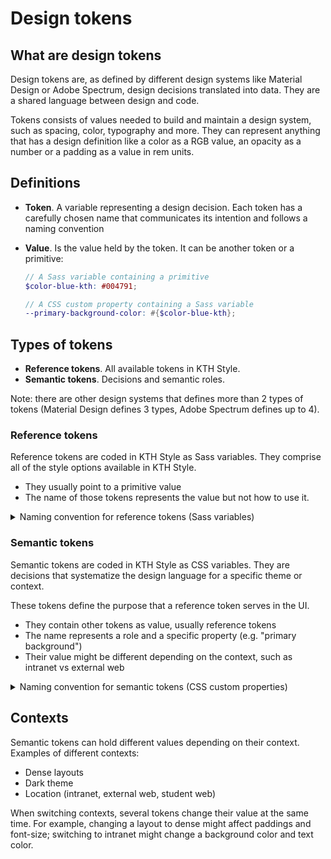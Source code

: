 # Design tokens

## What are design tokens

Design tokens are, as defined by different design systems like Material Design or Adobe Spectrum, design decisions translated into data. They are a shared language between design and code.

Tokens consists of values needed to build and maintain a design system, such as spacing, color, typography and more. They can represent anything that has a design definition like a color as a RGB value, an opacity as a number or a padding as a value in rem units.

## Definitions

- **Token**. A variable representing a design decision. Each token has a carefully chosen name that communicates its intention and follows a naming convention
- **Value**. Is the value held by the token. It can be another token or a primitive:

  ```scss
  // A Sass variable containing a primitive
  $color-blue-kth: #004791;

  // A CSS custom property containing a Sass variable
  --primary-background-color: #{$color-blue-kth};
  ```

## Types of tokens

- **Reference tokens**. All available tokens in KTH Style.
- **Semantic tokens**. Decisions and semantic roles.

Note: there are other design systems that defines more than 2 types of tokens (Material Design defines 3 types, Adobe Spectrum defines up to 4).

### Reference tokens

Reference tokens are coded in KTH Style as Sass variables. They comprise all of the style options available in KTH Style.

- They usually point to a primitive value
- The name of those tokens represents the value but not how to use it.

<details>
<summary>Naming convention for reference tokens (Sass variables)</summary>

```
<category>-<names>
```

Where:

- `<category>` is a name that groups several tokens like `color`, `font` or `layout`
- `<names>` (separated with dashes) identifies the token uniquely. Add all words needed to describe uniquely a token

Examples:

```
color-blue-kth
color-white
space-4
```

</details>

### Semantic tokens

Semantic tokens are coded in KTH Style as CSS variables. They are decisions that systematize the design language for a specific theme or context.

These tokens define the purpose that a reference token serves in the UI.

- They contain other tokens as value, usually reference tokens
- The name represents a role and a specific property (e.g. "primary background")
- Their value might be different depending on the context, such as intranet vs external web

<details>
<summary>Naming convention for semantic tokens (CSS custom properties)</summary>

It "should sound" like an actual CSS property. Last words should be similar to CSS properties (like `color` or `background-color`). Other words should give a sense on the role of the token

```
--unboxed-secondary-color
--secondary-color
--primary-background-color
```

</details>

## Contexts

Semantic tokens can hold different values depending on their context. Examples of different contexts:

- Dense layouts
- Dark theme
- Location (intranet, external web, student web)

When switching contexts, several tokens change their value at the same time. For example, changing a layout to dense might affect paddings and font-size; switching to intranet might change a background color and text color.
